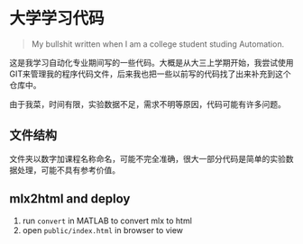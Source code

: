 # 大学学习代码

> My bullshit written when I am a college student studing Automation.

这是我学习自动化专业期间写的一些代码。大概是从大三上学期开始，我尝试使用GIT来管理我的程序代码文件，后来我也把一些以前写的代码找了出来补充到这个仓库中。

由于我菜，时间有限，实验数据不足，需求不明等原因，代码可能有许多问题。

## 文件结构

文件夹以数字加课程名称命名，可能不完全准确，很大一部分代码是简单的实验数据处理，可能不具有参考价值。

## mlx2html and deploy

1. run `convert` in MATLAB to convert mlx to html
2. open `public/index.html` in browser to view
